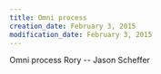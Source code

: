 ```yaml
---
title: Omni process
creation_date: February 3, 2015
modification_date: February 3, 2015
---
```



Omni process
Rory -- Jason Scheffer

